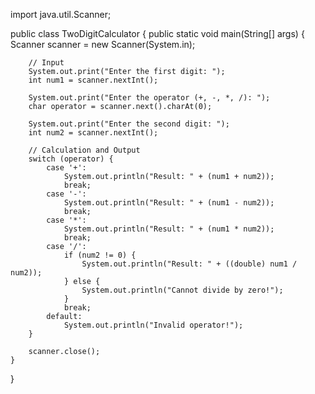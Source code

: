 

import java.util.Scanner;

public class TwoDigitCalculator {
    public static void main(String[] args) {
        Scanner scanner = new Scanner(System.in);

        // Input
        System.out.print("Enter the first digit: ");
        int num1 = scanner.nextInt();

        System.out.print("Enter the operator (+, -, *, /): ");
        char operator = scanner.next().charAt(0);

        System.out.print("Enter the second digit: ");
        int num2 = scanner.nextInt();

        // Calculation and Output
        switch (operator) {
            case '+':
                System.out.println("Result: " + (num1 + num2));
                break;
            case '-':
                System.out.println("Result: " + (num1 - num2));
                break;
            case '*':
                System.out.println("Result: " + (num1 * num2));
                break;
            case '/':
                if (num2 != 0) {
                    System.out.println("Result: " + ((double) num1 / num2));
                } else {
                    System.out.println("Cannot divide by zero!");
                }
                break;
            default:
                System.out.println("Invalid operator!");
        }

        scanner.close();
    }
}
